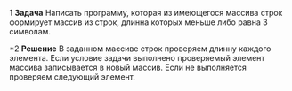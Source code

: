 1 **Задача**
Написать программу, которая из имеющегося массива строк формирует массив из строк, длинна которых меньше либо равна 3 символам.

*2 **Решение**
В заданном массиве строк проверяем длинну каждого элемента. Если условие задачи выполнено проверяемый элемент массива записывается в новый массив. Если не выполняется проверяем следующий элемент.